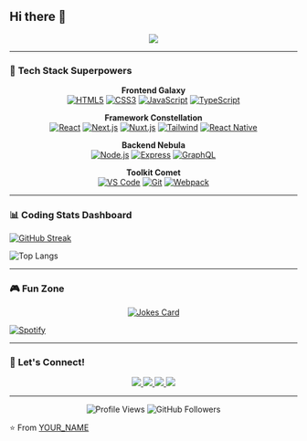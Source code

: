 ## Hi there 👋

<!--
**e45ra/e45ra** is a ✨ _special_ ✨ repository because its `README.md` (this file) appears on your GitHub profile.

Here are some ideas to get you started:

- 🔭 I’m currently working on ...
- 🌱 I’m currently learning ...
- 👯 I’m looking to collaborate on ...
- 🤔 I’m looking for help with ...
- 💬 Ask me about ...
- 📫 How to reach me: ...
- 😄 Pronouns: ...
- ⚡ Fun fact: ...
-->
<p align="center">
  <img src="https://readme-typing-svg.herokuapp.com?font=Fira+Code&size=30&duration=4000&pause=1000&color=67E8F7&center=true&vCenter=true&width=435&lines=Hey+there+%F0%9F%91%8B;I'm+a+Frontend+Wizard+%F0%9F%94%A5;Pixel+Pusher+%F0%9F%92%AA;Framework+Juggler+%F0%9F%A4%AF;Code+Alchemist+%E2%9A%94%EF%B8%8F" />
</p>

---

### 🚀 **Tech Stack Superpowers**

<div align="center">
  
**Frontend Galaxy**  
[![HTML5](https://img.shields.io/badge/-HTML5-E34F26?style=for-the-badge&logo=html5&logoColor=white)](https://developer.mozilla.org/en-US/docs/Web/HTML)
[![CSS3](https://img.shields.io/badge/-CSS3-1572B6?style=for-the-badge&logo=css3&logoColor=white)](https://developer.mozilla.org/en-US/docs/Web/CSS)
[![JavaScript](https://img.shields.io/badge/-JavaScript-F7DF1E?style=for-the-badge&logo=javascript&logoColor=black)](https://developer.mozilla.org/en-US/docs/Web/JavaScript)
[![TypeScript](https://img.shields.io/badge/-TypeScript-3178C6?style=for-the-badge&logo=typescript&logoColor=white)](https://www.typescriptlang.org/)

**Framework Constellation**  
[![React](https://img.shields.io/badge/-React-61DAFB?style=for-the-badge&logo=react&logoColor=black)](https://reactjs.org/)
[![Next.js](https://img.shields.io/badge/-Next.js-000000?style=for-the-badge&logo=next.js&logoColor=white)](https://nextjs.org/)
[![Nuxt.js](https://img.shields.io/badge/-Nuxt.js-00DC82?style=for-the-badge&logo=nuxt.js&logoColor=white)](https://nuxt.com/)
[![Tailwind](https://img.shields.io/badge/-Tailwind_CSS-06B6D4?style=for-the-badge&logo=tailwind-css&logoColor=white)](https://tailwindcss.com/)
[![React Native](https://img.shields.io/badge/-React_Native-61DAFB?style=for-the-badge&logo=react&logoColor=black)](https://reactnative.dev/)
  
**Backend Nebula**  
[![Node.js](https://img.shields.io/badge/-Node.js-339933?style=for-the-badge&logo=node.js&logoColor=white)](https://nodejs.org/)
[![Express](https://img.shields.io/badge/-Express-000000?style=for-the-badge&logo=express&logoColor=white)](https://expressjs.com/)
[![GraphQL](https://img.shields.io/badge/-GraphQL-E10098?style=for-the-badge&logo=graphql&logoColor=white)](https://graphql.org/)

**Toolkit Comet**  
[![VS Code](https://img.shields.io/badge/-VS_Code-007ACC?style=for-the-badge&logo=visual-studio-code&logoColor=white)](https://code.visualstudio.com/)
[![Git](https://img.shields.io/badge/-Git-F05032?style=for-the-badge&logo=git&logoColor=white)](https://git-scm.com/)
[![Webpack](https://img.shields.io/badge/-Webpack-8DD6F9?style=for-the-badge&logo=webpack&logoColor=black)](https://webpack.js.org/)
  
</div>

---

### 📊 **Coding Stats Dashboard**

<!-- GitHub Stats with dynamic gradient -->
[![GitHub Streak](https://streak-stats.demolab.com?user=e45ra&theme=react&background=0D1117&border=67E8F7&dates=67E8F7)](https://git.io/streak-stats)

![Top Langs](https://github-readme-stats.vercel.app/api/top-langs/?username=YOUR_USERNAME&layout=compact&theme=react&bg_color=0D1117&title_color=67E8F7&text_color=FFFFFF)

---

### 🎮 **Fun Zone**

<!-- Random Dev Joke -->
<p align="center">
  <a href="https://readme-jokes.vercel.app">
    <img src="https://readme-jokes.vercel.app/api?bgColor=%230D1117&textColor=%2367E8F7&aColor=%2367E8F7&borderColor=%2367E8F7" alt="Jokes Card" />
  </a>
</p>

<!-- Spotify currently playing -->
[![Spotify](https://spotify-readme-cyan.vercel.app/api/spotify?background_color=0D1117&border_color=67E8F7)](https://open.spotify.com/user/YOUR_SPOTIFY_ID)

---

### 🚨 **Let's Connect!**

<p align="center">
  <a href="https://github.com/e45ra">
    <img src="https://img.shields.io/badge/-GitHub-181717?style=for-the-badge&logo=github&logoColor=white" />
  </a>
  <a href="https://linkedin.com/in/YOUR_LINKEDIN">
    <img src="https://img.shields.io/badge/-LinkedIn-0A66C2?style=for-the-badge&logo=linkedin&logoColor=white" />
  </a>
  <a href="mailto:rfana062@gmail.com">
    <img src="https://img.shields.io/badge/-Email-EA4335?style=for-the-badge&logo=gmail&logoColor=white" />
  </a>
   <a href="https://t.me/e45ra">
    <img src="https://img.shields.io/badge/-telegram-181717?style=for-the-badge&logo=github&logoColor=white" />
  </a>
</p>

---

<p align="center">
  <img src="https://komarev.com/ghpvc/?username=YOUR_USERNAME&color=67E8F7&style=flat-square" alt="Profile Views" />
  <img src="https://img.shields.io/github/followers/YOUR_USERNAME?label=Follow&style=social&color=67E8F7" alt="GitHub Followers" />
</p>

⭐️ From [YOUR_NAME](https://github.com/e45ra)

